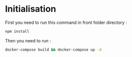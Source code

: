 # Initialisation

First you need to run this command in front folder directory :

```bash
npm install
```
 
Then you need to run :

```bash
docker-compose build && docker-compose up -d
```

